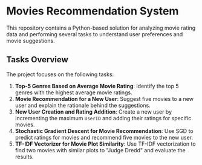 # Movies Recommendation System
This repository contains a Python-based solution for analyzing movie rating data and performing several tasks to understand user preferences and movie suggestions.

## Tasks Overview
The project focuses on the following tasks:

1. **Top-5 Genres Based on Average Movie Rating**: Identify the top 5 genres with the highest average movie ratings.
2. **Movie Recommendation for a New User**: Suggest five movies to a new user and explain the rationale behind the suggestions.
3. **New User Creation and Rating Addition**: Create a new user by incrementing the maximum `UserID` and adding their ratings for specific movies.
4. **Stochastic Gradient Descent for Movie Recommendation**: Use SGD to predict ratings for movies and recommend five movies to the new user.
5. **TF-IDF Vectorizer for Movie Plot Similarity**: Use TF-IDF vectorization to find two movies with similar plots to "Judge Dredd" and evaluate the results.
